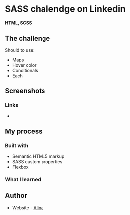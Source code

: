 # SASS chalendge on Linkedin


**HTML, SCSS**

## The challenge

Should to use:

- Maps
- Hover color
- Conditionals
- Each

## Screenshots



### Links
-
## My process

### Built with

- Semantic HTML5 markup
- SASS custom properties
- Flexbox

### What I learned



## Author

- Website - [Alina](#)